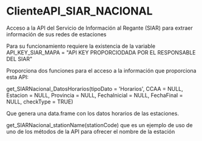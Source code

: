 # ClienteAPI_SIAR_NACIONAL
Acceso a la API del Servicio de Información al Regante (SIAR) para extraer información de sus redes de estaciones

Para su funcionamiento requiere la existencia de la variable API_KEY_SIAR_MAPA = "API KEY PROPORCIODADA POR EL RESPONSABLE DEL SIAR"

Proporciona dos funciones para el acceso a la información que proporciona esta API:

get_SIARNacional_DatosHorarios(tipoDato = 'Horarios', CCAA = NULL, Estacion = NULL, Provincia = NULL, FechaInicial = NULL, FechaFinal = NULL, checkType = TRUE)

Que genera una data.frame con los datos horarios de las estaciones.

get_SIARNacional_stationName(stationCode) que es un ejemplo de uso de uno de los métodos de la API para ofrecer el nombre de la estación

